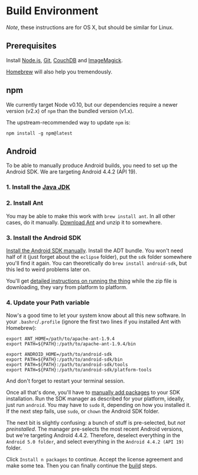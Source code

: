 # Build Environment

*Note*, these instructions are for OS X, but should be similar for Linux.

## Prerequisites

Install [Node.js][], [Git][], [CouchDB][] and [ImageMagick][].

[Homebrew][] will also help you tremendously.

[Node.js]: http://nodejs.org
[Git]: http://git-scm.com
[CouchDB]: https://couchdb.apache.org
[ImageMagick]: http://imagemagick.org
[Homebrew]: http://brew.sh

## npm

We currently target Node v0.10, but our dependencies require a newer version
(v2.x) of `npm` than the bundled version (v1.x).

The upstream-recommended way to update `npm` is:

    npm install -g npm@latest

## Android

To be able to manually produce Android builds, you need to set up the Android
SDK. We are targeting Android 4.4.2 (API 19).

### 1. Install the [Java JDK][jdk]

[jdk]: http://www.oracle.com/technetwork/java/javase/downloads/index.html

### 2. Install Ant

You may be able to make this work with `brew install ant`. In all other
cases, do it manually. [Download Ant][ant] and unzip it to somewhere.

[ant]: http://ant.apache.org/bindownload.cgi

### 3. Install the Android SDK

[Install the Android SDK manually][android-sdk]. Install the ADT bundle. You
won't need half of it (just forget about the `eclipse` folder), put the `sdk`
folder somewhere you'll find it again. You can theoretically do `brew install
android-sdk`, but this led to weird problems later on.

You'll get [detailed instructions on running the thing][android-installing]
while the zip file is downloading, they vary from platform to platform.

[android-sdk]: https://developer.android.com/sdk/index.html
[android-installing]: https://developer.android.com/sdk/installing/index.html

### 4. Update your Path variable

Now's a good time to let your system know about all this new software. In your
`.bashrc`/`.profile` (ignore the first two lines if you installed Ant with
Homebrew):

    export ANT_HOME=/path/to/apache-ant-1.9.4
    export PATH=${PATH}:/path/to/apache-ant-1.9.4/bin

    export ANDROID_HOME=/path/to/android-sdk
    export PATH=${PATH}:/path/to/android-sdk/bin
    export PATH=${PATH}:/path/to/android-sdk/tools
    export PATH=${PATH}:/path/to/android-sdk/platform-tools

And don't forget to restart your terminal session.

Once all that's done, you'll have to [manually add packages][android-packages]
to your SDK installation. Run the SDK manager as described for your platform,
ideally, just run `android`. You may have to `sudo` it, depending on how you
installed it. If the next step fails, use `sudo`, or `chown` the Android SDK
folder.

[android-packages]: https://developer.android.com/sdk/installing/adding-packages.html

The next bit is slightly confusing: a bunch of stuff is pre-selected, but *not
preinstalled*. The manager pre-selects the most recent Android versions, but
we're targeting Android 4.4.2. Therefore, deselect everything in the `Android
5.0 folder`, and select everything in the `Android 4.4.2 (API 19)` folder.

Click `Install n packages` to continue. Accept the license agreement and make
some tea. Then you can finally continue the [build][] steps.

[build]: build.md
